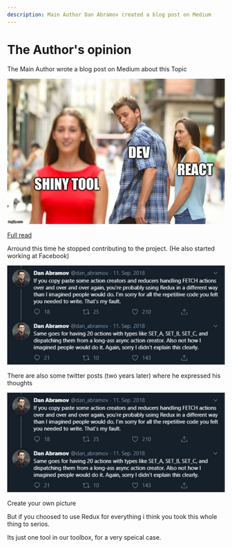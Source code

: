 ```yaml
---
description: Main Author Dan Abramov created a blog post on Medium
---
```


# The Author's opinion

The Main Author wrote a blog post on Medium about this Topic

![](.gitbook/assets/image%20%283%29.png)

[Full read](https://medium.com/@dan_abramov/you-might-not-need-redux-be46360cf367)

Arround this time he stopped contributing to the project. \(He also started working at Facebook\)

![](.gitbook/assets/image%20%282%29.png)

There are also some twitter posts \(two years later\) where he expressed his thoughts

![](.gitbook/assets/image%20%284%29.png)

Create your own picture

But if you choosed to use Redux for everything i think you took this whole thing to serios.

Its just one tool in our toolbox, for a very speical case.

